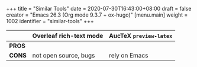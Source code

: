 +++
title = "Similar Tools"
date = 2020-07-30T16:43:00+08:00
draft = false
creator = "Emacs 26.3 (Org mode 9.3.7 + ox-hugo)"
[menu.main]
  weight = 1002
  identifier = "similar-tools"
+++

|          | Overleaf rich-text mode | AucTeX `preview-latex` |
|----------|-------------------------|------------------------|
| **PROS** |                         |                        |
| **CONS** | not open source, bugs   | rely on Emacs          |